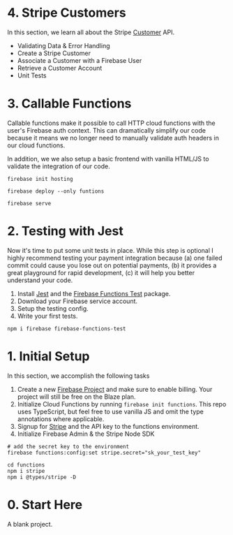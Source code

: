 # 4. Stripe Customers

In this section, we learn all about the Stripe [Customer](https://stripe.com/docs/api) API. 

- Validating Data & Error Handling
- Create a Stripe Customer
- Associate a Customer with a Firebase User
- Retrieve a Customer Account
- Unit Tests

# 3. Callable Functions

Callable functions make it possible to call HTTP cloud functions with the user's Firebase auth context. This can dramatically simplify our code because it means we no longer need to manually validate auth headers in our cloud functions.

In addition, we we also setup a basic frontend with vanilla HTML/JS to validate the integration of our code. 

```
firebase init hosting 

firebase deploy --only funtions

firebase serve
```

# 2. Testing with Jest

Now it's time to put some unit tests in place. While this step is optional I highly recommend testing your payment integration because (a) one failed commit could cause you lose out on potential payments, (b) it provides a great playground for rapid development, (c) it will help you better understand your code. 

1. Install [Jest](https://github.com/kulshekhar/ts-jest) and the [Firebase Functions Test](https://firebase.google.com/docs/functions/unit-testing) package.
1. Download your Firebase service account.
1. Setup the testing config.
1. Write your first tests.


```
npm i firebase firebase-functions-test
```

# 1. Initial Setup

In this section, we accomplish the following tasks

1. Create a new [Firebase Project](https://google.firebase.com) and make sure to enable billing. Your project will still be free on the Blaze plan.
2. Initialize Cloud Functions by running `firebase init functions`. This repo uses TypeScript, but feel free to use vanilla JS and omit the type annotations where applicable.
3. Signup for [Stripe](https://stripe.com/) and the API key to the functions environment.
4. Initialize Firebase Admin & the Stripe Node SDK

```
# add the secret key to the environment
firebase functions:config:set stripe.secret="sk_your_test_key"

cd functions
npm i stripe
npm i @types/stripe -D
```

# 0. Start Here

A blank project.
